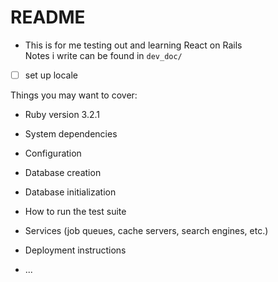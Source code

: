 # README

- This is for me testing out and learning React on Rails  
  Notes i write can be found in `dev_doc/`

- [ ] set up locale 










Things you may want to cover:

* Ruby version
3.2.1

* System dependencies

* Configuration

* Database creation

* Database initialization

* How to run the test suite

* Services (job queues, cache servers, search engines, etc.)

* Deployment instructions

* ...
